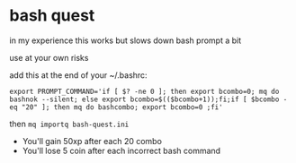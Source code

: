 # bash quest

in my experience this works but slows down bash prompt a bit

use at your own risks

add this at the end of your ~/.bashrc:

	export PROMPT_COMMAND='if [ $? -ne 0 ]; then export bcombo=0; mq do bashnok --silent; else export bcombo=$(($bcombo+1));fi;if [ $bcombo -eq "20" ]; then mq do bashcombo; export bcombo=0 ;fi'

then `mq importq bash-quest.ini`

* You'll gain 50xp after each 20 combo
* You'll lose 5 coin after each incorrect bash command
